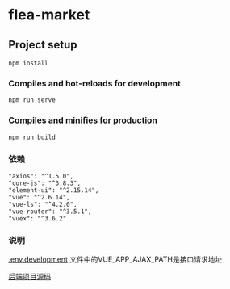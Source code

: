 # flea-market

## Project setup

```
npm install
```

### Compiles and hot-reloads for development

```
npm run serve
```

### Compiles and minifies for production

```
npm run build
```


### 依赖

    "axios": "^1.5.0",
    "core-js": "^3.8.3",
    "element-ui": "^2.15.14",
    "vue": "^2.6.14",
    "vue-ls": "^4.2.0",
    "vue-router": "^3.5.1",
    "vuex": "^3.6.2"
    
### 说明

[.env.development](.env.development) 文件中的VUE_APP_AJAX_PATH是接口请求地址

[后端项目源码](https://github.com/5pyx55CG5ri4/flea-market-service)

